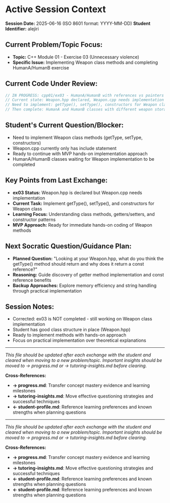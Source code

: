 <!-- Memory Bank File: Active Session Tracker -->
<!-- Purpose: Track the current tutoring session state and immediate context -->
<!-- Update Frequency: During active tutoring sessions -->
<!-- Cross-references: Links to progress.md and tutoring-insights.md -->

# Active Session Context

**Session Date:** 2025-06-16 (ISO 8601 format: YYYY-MM-DD)
**Student Identifier:** alejiri

## Current Problem/Topic Focus:
- **Topic:** C++ Module 01 - Exercise 03 (Unnecessary violence)
- **Specific Issue:** Implementing Weapon class methods and completing HumanA/HumanB exercise

## Current Code Under Review:
```cpp
// IN PROGRESS: cpp01/ex03 - HumanA/HumanB with references vs pointers
// Current state: Weapon.hpp declared, Weapon.cpp needs implementation
// Need to implement: getType(), setType(), constructors for Weapon class
// Then complete: HumanA and HumanB classes with different weapon storage patterns
```

## Student's Current Question/Blocker:
- Need to implement Weapon class methods (getType, setType, constructors)
- Weapon.cpp currently only has include statement
- Ready to continue with MVP hands-on implementation approach
- HumanA/HumanB classes waiting for Weapon implementation to be completed

## Key Points from Last Exchange:
- **ex03 Status:** Weapon.hpp is declared but Weapon.cpp needs implementation
- **Current Task:** Implement getType(), setType(), and constructors for Weapon class
- **Learning Focus:** Understanding class methods, getters/setters, and constructor patterns
- **MVP Approach:** Ready for immediate hands-on coding of Weapon methods

## Next Socratic Question/Guidance Plan:
- **Planned Question:** "Looking at your Weapon.hpp, what do you think the getType() method should return and why does it return a const reference?"
- **Reasoning:** Guide discovery of getter method implementation and const reference benefits
- **Backup Approaches:** Explore memory efficiency and string handling through practical implementation

## Session Notes:
- Corrected: ex03 is NOT completed - still working on Weapon class implementation
- Student has good class structure in place (Weapon.hpp)
- Ready to implement methods with hands-on approach
- Focus on practical implementation over theoretical explanations

---
*This file should be updated after each exchange with the student and cleared when moving to a new problem/topic. Important insights should be moved to → progress.md or → tutoring-insights.md before clearing.*

**Cross-References:**
- **→ progress.md**: Transfer concept mastery evidence and learning milestones
- **→ tutoring-insights.md**: Move effective questioning strategies and successful techniques
- **← student-profile.md**: Reference learning preferences and known strengths when planning questions

---
*This file should be updated after each exchange with the student and cleared when moving to a new problem/topic. Important insights should be moved to → progress.md or → tutoring-insights.md before clearing.*

**Cross-References:**
- **→ progress.md**: Transfer concept mastery evidence and learning milestones
- **→ tutoring-insights.md**: Move effective questioning strategies and successful techniques
- **← student-profile.md**: Reference learning preferences and known strengths when planning questions
- **← student-profile.md**: Reference learning preferences and known strengths when planning questions
